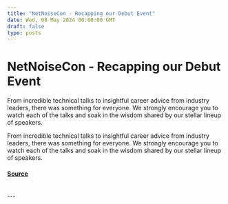 ```yaml
---
title: "NetNoiseCon - Recapping our Debut Event"
date: Wed, 08 May 2024 00:00:00 GMT
draft: false
type: posts
---
```

# NetNoiseCon - Recapping our Debut Event





From incredible technical talks to insightful career advice from industry leaders, there was something for everyone. We strongly encourage you to watch each of the talks and soak in the wisdom shared by our stellar lineup of speakers.

From incredible technical talks to insightful career advice from industry leaders, there was something for everyone. We strongly encourage you to watch each of the talks and soak in the wisdom shared by our stellar lineup of speakers.

#### [Source](https://www.greynoise.io/blog/netnoisecon-recapping-our-debut-event)

<br/>
---
